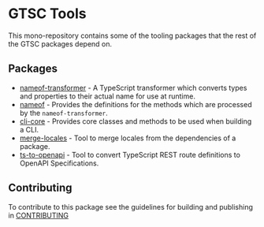 # GTSC Tools

This mono-repository contains some of the tooling packages that the rest of the GTSC packages depend on.

## Packages

- [nameof-transformer](packages/nameof-transformer/README.md) - A TypeScript transformer which converts types and properties to their actual name for use at runtime.
- [nameof](packages/nameof/README.md) - Provides the definitions for the methods which are processed by the `nameof-transformer`.
- [cli-core](packages/cli-core/README.md) - Provides core classes and methods to be used when building a CLI.
- [merge-locales](packages/merge-locales/README.md) - Tool to merge locales from the dependencies of a package.
- [ts-to-openapi](packages/ts-to-openapi/README.md) - Tool to convert TypeScript REST route definitions to OpenAPI Specifications.

## Contributing

To contribute to this package see the guidelines for building and publishing in [CONTRIBUTING](./CONTRIBUTING.md)
